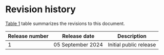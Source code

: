# Revision history 
[Table 1](#table_fc306cf8-2d96-420c-907f-63cb20867c21) table summarizes the revisions to this document.

|Release number|Release date|Description|
|--------------|------------|-----------|
|1|05 September 2024|Initial public release|

